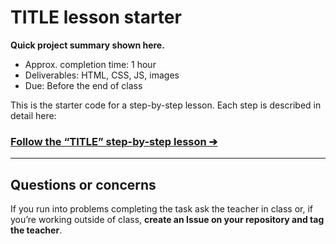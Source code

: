 # TITLE lesson starter

**Quick project summary shown here.**

- Approx. completion time: 1 hour
- Deliverables: HTML, CSS, JS, images
- Due: Before the end of class

This is the starter code for a step-by-step lesson. Each step is described in detail here:

### [**Follow the “TITLE” step-by-step lesson ➔**](https://learn-the-web.algonquindesign.ca/courses/web-dev-1/REPO/)

---

## Questions or concerns

If you run into problems completing the task ask the teacher in class or, if you’re working outside of class, **create an Issue on your repository and tag the teacher**.
